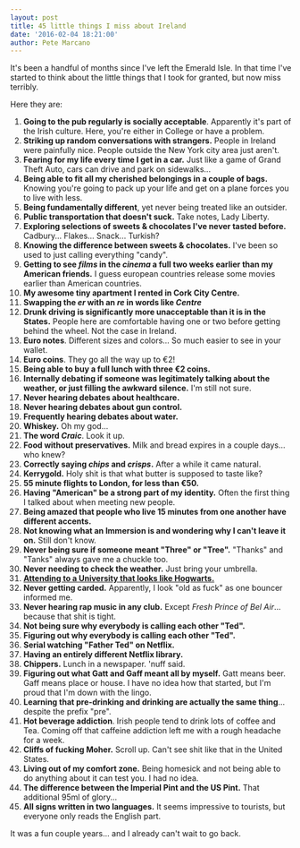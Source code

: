 ```yaml
---
layout: post
title: 45 little things I miss about Ireland
date: '2016-02-04 18:21:00'
author: Pete Marcano
---
```


It's been a handful of months since I've left the Emerald Isle. In that time I've started to think about the little things that I took for granted, but now miss terribly.

Here they are:

1. **Going to the pub regularly is socially acceptable**. Apparently it's part of the Irish culture. Here, you're either in College or have a problem.
2. **Striking up random conversations with strangers.** People in Ireland were painfully nice. People outside the New York city area just aren't.
3. **Fearing for my life every time I get in a car.** Just like a game of Grand Theft Auto, cars can drive and park on sidewalks...
4. **Being able to fit all my cherished belongings in a couple of bags.** Knowing you're going to pack up your life and get on a plane forces you to live with less.
5. **Being fundamentally different**, yet never being treated like an outsider.
6. **Public transportation that doesn't suck.** Take notes, Lady Liberty.
7. **Exploring selections of sweets & chocolates I've never tasted before.** Cadbury... Flakes... Snack... Turkish?
8. **Knowing the difference between sweets & chocolates.** I've been so used to just calling everything "candy".
9. **Getting to see *films* in the *cinema* a full two weeks earlier than my American friends.** I guess european countries release some movies earlier than American countries.
10. **My awesome tiny apartment I rented in Cork City Centre.**
11. **Swapping the *er* with an *re* in words like *Centre***
12. **Drunk driving is significantly more unacceptable than it is in the States.** People here are comfortable having one or two before getting behind the wheel. Not the case in Ireland.
13. **Euro notes**. Different sizes and colors... So much easier to see in your wallet.
14. **Euro coins**. They go all the way up to €2!
15. **Being able to buy a full lunch with three €2 coins.**
16. **Internally debating if someone was legitimately talking about the weather, or just filling the awkward silence.** I'm still not sure.
17. **Never hearing debates about healthcare.**
18. **Never hearing debates about gun control.**
19. **Frequently hearing debates about water.**
20. **Whiskey.** Oh my god...
21. **The word *Craic***. Look it up.
22. **Food without preservatives.** Milk and bread expires in a couple days... who knew?
23. **Correctly saying *chips* and *crisps*.** After a while it came natural.
24. **Kerrygold.** Holy shit is that what butter is supposed to taste like?
25. **55 minute flights to London, for  less than €50.**
26. **Having "American" be a strong part of my identity.** Often the first thing I talked about when meeting new people.
27. **Being amazed that people who live 15 minutes from one another have different accents.**
28. **Not knowing what an Immersion is and wondering why I can't leave it on.** Still don't know.
29. **Never being sure if someone meant "Three" or "Tree".** "Thanks" and "Tanks" always gave me a chuckle too.
30. **Never needing to check the weather.** Just bring your umbrella.
31. **[Attending to a University that looks like Hogwarts.](https://www.google.com/search?q=ucc+campus&source=lnms&tbm=isch&sa=X&ved=0ahUKEwiR78jG1N7JAhUFeT4KHd7iBIMQ_AUICCgC&biw=1133&bih=801)**
32. **Never getting carded.** Apparently, I look "old as fuck" as one bouncer informed me.
33. **Never hearing rap music in any club.** Except *Fresh Prince of Bel Air*... because that shit is tight.
34. **Not being sure why everybody is calling each other "Ted".**
35. **Figuring out why everybody is calling each other "Ted".**
36. **Serial watching "Father Ted" on Netflix.**
37. **Having an entirely different Netflix library.**
38. **Chippers.** Lunch in a newspaper. 'nuff said.
39. **Figuring out what Gatt and Gaff meant all by myself.** Gatt means beer. Gaff means place or house. I have no idea how that started, but I'm proud that I'm down with the lingo.
40. **Learning that pre-drinking and drinking are actually the same thing**... despite the prefix "pre".
41. **Hot beverage addiction**. Irish people tend to drink lots of coffee and Tea. Coming off that caffeine addiction left me with a rough headache for a week.
42. **Cliffs of fucking Moher.** Scroll up. Can't see shit like that in the United States.
43. **Living out of my comfort zone.** Being homesick and not being able to do anything about it can test you. I had no idea.
44. **The difference between the Imperial Pint and the US Pint.** That additional 95ml of glory...
45. **All signs written in two languages.** It seems impressive to tourists, but everyone only reads the English part.

It was a fun couple years... and I already can't wait to go back.
